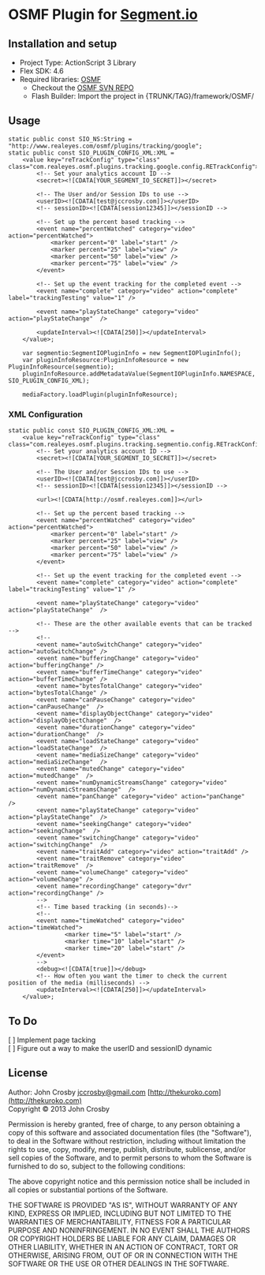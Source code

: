 # OSMF Plugin for [Segment.io](http://segment.io)

## Installation and setup  
* Project Type: ActionScript 3 Library
* Flex SDK: 4.6
* Required libraries: [OSMF](http://osmf.org/)
	* Checkout the [OSMF SVN REPO](http://sourceforge.net/adobe/osmf/svn/2081/tree/)
	* Flash Builder: Import the project in {TRUNK/TAG}/framework/OSMF/

## Usage  
	static public const SIO_NS:String = "http://www.realeyes.com/osmf/plugins/tracking/google";
	static public const SIO_PLUGIN_CONFIG_XML:XML = 
		<value key="reTrackConfig" type="class" class="com.realeyes.osmf.plugins.tracking.google.config.RETrackConfig">
	        <!-- Set your analytics account ID -->
	        <secret><![CDATA[YOUR_SEGMENT_IO_SECRET]]></secret>
	        
	        <!-- The User and/or Session IDs to use -->
	        <userID><![CDATA[test@jccrosby.com]]></userID>
	        <!-- sessionID><![CDATA[session12345]]></sessionID -->
	        
	        <!-- Set up the percent based tracking -->
	        <event name="percentWatched" category="video" action="percentWatched">
	            <marker percent="0" label="start" />
	            <marker percent="25" label="view" />
	            <marker percent="50" label="view" />
	            <marker percent="75" label="view" />
	        </event>
	        
	        <!-- Set up the event tracking for the completed event -->
	        <event name="complete" category="video" action="complete" label="trackingTesting" value="1" />

			<event name="playStateChange" category="video" action="playStateChange"  />
	        
	        <updateInterval><![CDATA[250]]></updateInterval>
		</value>;
		
		var segmentio:SegmentIOPluginInfo = new SegmentIOPluginInfo();
		var pluginInfoResource:PluginInfoResource = new PluginInfoResource(segmentio);
		pluginInfoResource.addMetadataValue(SegmentIOPluginInfo.NAMESPACE, SIO_PLUGIN_CONFIG_XML);
		
		mediaFactory.loadPlugin(pluginInfoResource);

### XML Configuration
	static public const SIO_PLUGIN_CONFIG_XML:XML = 
		<value key="reTrackConfig" type="class" class="com.realeyes.osmf.plugins.tracking.segmentio.config.RETrackConfig">
	        <!-- Set your analytics account ID -->
	        <secret><![CDATA[YOUR_SEGMENT_IO_SECRET]]></secret>
	        
	        <!-- The User and/or Session IDs to use -->
	        <userID><![CDATA[test@jccrosby.com]]></userID>
	        <!-- sessionID><![CDATA[session12345]]></sessionID -->
			
	        <url><![CDATA[http://osmf.realeyes.com]]></url>
	        
	        <!-- Set up the percent based tracking -->
	        <event name="percentWatched" category="video" action="percentWatched">
	            <marker percent="0" label="start" />
	            <marker percent="25" label="view" />
	            <marker percent="50" label="view" />
	            <marker percent="75" label="view" />
	        </event>
	        
	        <!-- Set up the event tracking for the completed event -->
	        <event name="complete" category="video" action="complete" label="trackingTesting" value="1" />

			<event name="playStateChange" category="video" action="playStateChange"  />
	        
	        <!-- These are the other available events that can be tracked -->
	        <!--
	        <event name="autoSwitchChange" category="video" action="autoSwitchChange" />
	        <event name="bufferingChange" category="video" action="bufferingChange" />
	        <event name="bufferTimeChange" category="video" action="bufferTimeChange" />
	        <event name="bytesTotalChange" category="video" action="bytesTotalChange" />
	        <event name="canPauseChange" category="video" action="canPauseChange"  />
	        <event name="displayObjectChange" category="video" action="displayObjectChange"  />
	        <event name="durationChange" category="video" action="durationChange"  />
	        <event name="loadStateChange" category="video" action="loadStateChange"  />
	        <event name="mediaSizeChange" category="video" action="mediaSizeChange"  />
	        <event name="mutedChange" category="video" action="mutedChange"  />
	        <event name="numDynamicStreamsChange" category="video" action="numDynamicStreamsChange"  />
	        <event name="panChange" category="video" action="panChange"  />
			<event name="playStateChange" category="video" action="playStateChange"  />
	        <event name="seekingChange" category="video" action="seekingChange"  />
	        <event name="switchingChange" category="video" action="switchingChange"  />
	        <event name="traitAdd" category="video" action="traitAdd" />
	        <event name="traitRemove" category="video" action="traitRemove"  />
	        <event name="volumeChange" category="video" action="volumeChange" />
	        <event name="recordingChange" category="dvr" action="recordingChange" />
	        -->
	        <!-- Time based tracking (in seconds)-->
	        <!--                            
	        <event name="timeWatched" category="video" action="timeWatched">
	                <marker time="5" label="start" />
	                <marker time="10" label="start" />
	                <marker time="20" label="start" />
	        </event>
	        -->
	        <debug><![CDATA[true]]></debug>
	        <!-- How often you want the timer to check the current position of the media (milliseconds) -->
	        <updateInterval><![CDATA[250]]></updateInterval>
		</value>;

## To Do
[ ] Implement page tacking  
[ ] Figure out a way to make the userID and sessionID dynamic  


## License  
Author: John Crosby <jccrosby@gmail.com>
[http://thekuroko.com](http://thekuroko.com)  
Copyright &copy; 2013 John Crosby  

Permission is hereby granted, free of charge, to any person obtaining a copy of this software and associated documentation files (the "Software"), to deal in the Software without restriction, including without limitation the rights to use, copy, modify, merge, publish, distribute, sublicense, and/or sell copies of the Software, and to permit persons to whom the Software is furnished to do so, subject to the following conditions:

The above copyright notice and this permission notice shall be included in all copies or substantial portions of the Software.

THE SOFTWARE IS PROVIDED "AS IS", WITHOUT WARRANTY OF ANY KIND, EXPRESS OR IMPLIED, INCLUDING BUT NOT LIMITED TO THE WARRANTIES OF MERCHANTABILITY, FITNESS FOR A PARTICULAR PURPOSE AND NONINFRINGEMENT. IN NO EVENT SHALL THE AUTHORS OR COPYRIGHT HOLDERS BE LIABLE FOR ANY CLAIM, DAMAGES OR OTHER LIABILITY, WHETHER IN AN ACTION OF CONTRACT, TORT OR OTHERWISE, ARISING FROM, OUT OF OR IN CONNECTION WITH THE SOFTWARE OR THE USE OR OTHER DEALINGS IN THE SOFTWARE.
